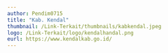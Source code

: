 ```yaml
---
author: Pendim0715
title: "Kab. Kendal"
thumbnail: /Link-Terkait/thumbnails/kabkendal.jpeg
logo: /Link-Terkait/logo/kendalhandal.png
eurl: https://www.kendalkab.go.id/
---
```

